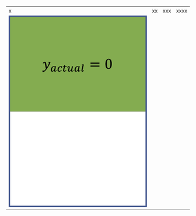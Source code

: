 

<table>
  <tr>
    <td>x</td>
    <td>xx</td>
    <td>xxx</td>
    <td>xxxx</td>
  </tr>
  <tr>
    <td>
      <img src="./images/y_actual=0.png">
    </td>
  </table>
